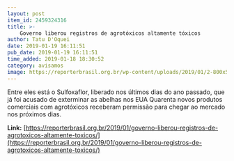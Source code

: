 ```yaml
---
layout: post
item_id: 2459324316
title: >-
    Governo liberou registros de agrotóxicos altamente tóxicos
author: Tatu D'Oquei
date: 2019-01-19 16:11:51
pub_date: 2019-01-19 16:11:51
time_added: 2019-01-18 18:30:52
category: avisamos
image: https://reporterbrasil.org.br/wp-content/uploads/2019/01/2-800x533.jpg
---
```


Entre eles está o Sulfoxaflor, liberado nos últimos dias do ano passado, que já foi acusado de exterminar as abelhas nos EUA Quarenta novos produtos comerciais com agrotóxicos receberam permissão para chegar ao mercado nos próximos dias.

**Link:** [https://reporterbrasil.org.br/2019/01/governo-liberou-registros-de-agrotoxicos-altamente-toxicos/](https://reporterbrasil.org.br/2019/01/governo-liberou-registros-de-agrotoxicos-altamente-toxicos/)

